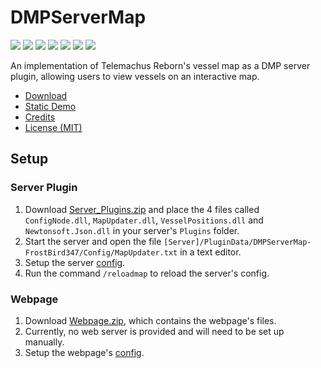 # DMPServerMap

[![ ](https://img.shields.io/github/v/release/FrostBird347/DMPServerMap?label=Latest%20Release)](https://github.com/FrostBird347/DMPServerMap/releases/latest) [![ ](https://img.shields.io/github/v/release/FrostBird347/DMPServerMap?include_prereleases&label=Latest%20Pre-Release)](https://github.com/FrostBird347/DMPServerMap/releases) [![ ](https://img.shields.io/github/issues-raw/FrostBird347/DMPServerMap?label=Open%20Issues)](https://github.com/FrostBird347/DMPServerMap/issues) [![ ](https://img.shields.io/github/issues-closed-raw/FrostBird347/DMPServerMap?label=Closed%20Issues&color=success)](https://github.com/frostbird347/dmpservermap/issues?q=is%3Aissue+sort%3Aupdated-desc+is%3Aclosed) [![ ](https://img.shields.io/github/downloads/FrostBird347/DMPServerMap/total?label=Downloads)](https://github.com/FrostBird347/DMPServerMap/releases) [![ ](https://img.shields.io/badge/%20-Forum%20Page-blue)](https://forum.kerbalspaceprogram.com/index.php?/topic/193330-dmpservermap-an-implementation-of-telemachus%C2%A0reborns-vessel-map-as-a-dmp-server-plugin/) [![ ](https://img.shields.io/badge/%20-Demo%20Page-blue)](https://demo-dmp-server-map.herokuapp.com/)

An implementation of Telemachus Reborn's vessel map as a DMP server plugin, allowing users to view vessels on an interactive map.

- [Download](https://github.com/FrostBird347/DMPServerMap/releases/latest/)
- [Static Demo](https://demo-dmp-server-map.herokuapp.com/)
- [Credits](https://github.com/FrostBird347/DMPServerMap/wiki/Credits)
- [License (MIT)](https://github.com/FrostBird347/DMPServerMap/blob/master/LICENSE)

## Setup

### Server Plugin
1. Download [Server_Plugins.zip](https://github.com/FrostBird347/DMPServerMap/releases/latest/) and place the 4 files called `ConfigNode.dll`, `MapUpdater.dll`, `VesselPositions.dll` and `Newtonsoft.Json.dll` in your server's `Plugins` folder.
2. Start the server and open the file `[Server]/PluginData/DMPServerMap-FrostBird347/Config/MapUpdater.txt` in a text editor.
3. Setup the server [config](https://github.com/FrostBird347/DMPServerMap/wiki/Config#Plugin).
4. Run the command `/reloadmap` to reload the server's config.

### Webpage
1. Download [Webpage.zip](https://github.com/FrostBird347/DMPServerMap/releases/latest/), which contains the webpage's files.
2. Currently, no web server is provided and will need to be set up manually.
3. Setup the webpage's [config](https://github.com/FrostBird347/DMPServerMap/wiki/Config#Webpage).